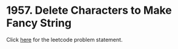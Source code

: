 # 1957. Delete Characters to Make Fancy String

Click [here](https://leetcode.com/problems/delete-characters-to-make-fancy-string/) for the leetcode problem statement.

